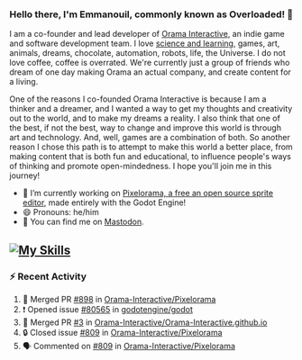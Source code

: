 ### Hello there, I'm Emmanouil, commonly known as Overloaded! 👋
I am a co-founder and lead developer of [Orama Interactive](https://www.orama-interactive.com/), an indie game and software development team. I love [science and learning](https://github.com/OverloadedOrama/KnowledgeBase), games, art, animals, dreams, chocolate, automation, robots, life, the Universe. I do not love coffee, coffee is overrated. We're currently just a group of friends who dream of one day making Orama an actual company, and create content for a living.

One of the reasons I co-founded Orama Interactive is because I am a thinker and a dreamer, and I wanted a way to get my thoughts and creativity out to the world, and to make my dreams a reality. I also think that one of the best, if not the best, way to change and improve this world is through art and technology. And, well, games are a combination of both. So another reason I chose this path is to attempt to make this world a better place, from making content that is both fun and educational, to influence people's ways of thinking and promote open-mindedness. I hope you'll join me in this journey!

- 🔭 I’m currently working on [Pixelorama, a free an open source sprite editor](https://github.com/Orama-Interactive/Pixelorama), made entirely with the Godot Engine!
- 😄 Pronouns: he/him
- 🐘 You can find me on <a rel="me" href="https://mastodon.social/@Overloaded">Mastodon</a>.

[![My Skills](https://skillicons.dev/icons?i=godot,py,cpp,cs,git,linux,html)](https://skillicons.dev)
---

### :zap: Recent Activity

<!--START_SECTION:activity-->
1. 🎉 Merged PR [#898](https://github.com/Orama-Interactive/Pixelorama/pull/898) in [Orama-Interactive/Pixelorama](https://github.com/Orama-Interactive/Pixelorama)
2. ❗ Opened issue [#80565](https://github.com/godotengine/godot/issues/80565) in [godotengine/godot](https://github.com/godotengine/godot)
3. 🎉 Merged PR [#3](https://github.com/Orama-Interactive/Orama-Interactive.github.io/pull/3) in [Orama-Interactive/Orama-Interactive.github.io](https://github.com/Orama-Interactive/Orama-Interactive.github.io)
4. 🔒 Closed issue [#809](https://github.com/Orama-Interactive/Pixelorama/issues/809) in [Orama-Interactive/Pixelorama](https://github.com/Orama-Interactive/Pixelorama)
5. 🗣 Commented on [#809](https://github.com/Orama-Interactive/Pixelorama/issues/809#issuecomment-1676001497) in [Orama-Interactive/Pixelorama](https://github.com/Orama-Interactive/Pixelorama)
<!--END_SECTION:activity-->

<!--
**OverloadedOrama/OverloadedOrama** is a ✨ _special_ ✨ repository because its `README.md` (this file) appears on your GitHub profile.

Here are some ideas to get you started:

- 👯 I’m looking to collaborate on ...
- 🤔 I’m looking for help with ...
- 💬 Ask me about ...
- 📫 How to reach me: ...
- ⚡ Fun fact: ...
-->
